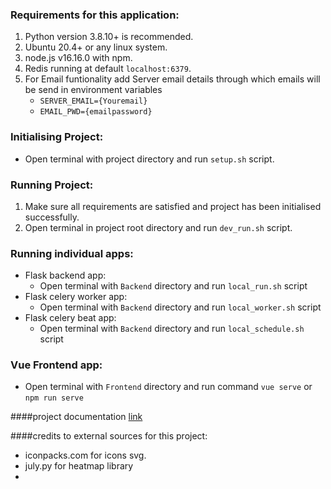 ### Requirements for this application:
1) Python version 3.8.10+ is recommended.
2) Ubuntu 20.4+ or any linux system.
3) node.js v16.16.0 with npm.
4) Redis running at default `localhost:6379`.
5) For Email funtionality add Server email details through which emails will be send in environment variables
    * `SERVER_EMAIL={Youremail}`
    * `EMAIL_PWD={emailpassword}`

### Initialising Project:
* Open terminal with project directory and run `setup.sh` script.
### Running Project:
1) Make sure all requirements are satisfied and project has been initialised successfully.
2) Open terminal in project root directory and run `dev_run.sh` script.

### Running individual apps:
* Flask backend app:
     * Open terminal with `Backend` directory and run `local_run.sh` script
* Flask celery worker app:
    * Open terminal with `Backend` directory and run `local_worker.sh` script
* Flask celery beat app:
    * Open terminal with `Backend` directory and run `local_schedule.sh` script

### Vue Frontend app:
* Open terminal with `Frontend` directory and run command `vue serve` or `npm run serve`

####project documentation
[link](https://docs.google.com/document/d/1pJaGoxt3blLhWvhcVpr5HJ32OYuVFNUU/edit?usp=sharing&ouid=116268192579584036744&rtpof=true&sd=true)

####credits to external sources for this project:
* iconpacks.com for icons svg.
* july.py for heatmap library
*
